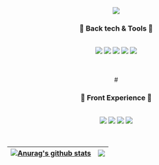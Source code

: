 
 <div align="center">

<img src="https://capsule-render.vercel.app/api?type=waving&color=auto&height=300&section=header&text=Sohyun&fontSize=90" />



<div align="center">

<h3> 📘 Back tech & Tools 📘 </h3><br>
<img src="https://img.shields.io/badge/Java-007396?style=for-the-badge&logo=java&logoColor=white">   <img src="https://img.shields.io/badge/Spring-6DB33F?style=for-the-badge&logo=Spring&logoColor=white"> <img src="https://img.shields.io/badge/oracle-F80000?style=for-the-badge&logo=oracle&logoColor=white"> 
<img src="https://img.shields.io/badge/github-181717?style=for-the-badge&logo=github&logoColor=white">
<img src="https://img.shields.io/badge/eclipse-blue?style=for-the-badge&logo=eclipse&logoColor=white"/><br><br> 

<br>#<br>

 ### 📗 Front Experience 📗 
 <br>
 <img src="https://img.shields.io/badge/html-E34F26?style=for-the-badge&logo=html5&logoColor=white">
<img src="https://img.shields.io/badge/css-1572B6?style=for-the-badge&logo=css3&logoColor=white"> <img src="https://img.shields.io/badge/javascript-F7DF1E?style=for-the-badge&logo=javascript&logoColor=black"> <img src="https://img.shields.io/badge/jquery-0769AD?style=for-the-badge&logo=jquery&logoColor=white"> <br>
<br><br> 
 
 
| <a href="https://github.com/QTAHCHEETAH/github-readme-stats"><img align="center" src="https://github-readme-stats.vercel.app/api?username=QTAHCHEETAH&show_icons=true&include_all_commits=true&theme=default&hide_border=true" alt="Anurag's github stats" /></a> | <a href="https://github.com/QTAHCHEETAH/github-readme-stats"><img align="center" src="https://github-readme-stats.vercel.app/api/top-langs/?username=QTAHCHEETAH&layout=compact&theme=default&hide_border=true" /></a> |
| ------------- | ------------- |
 
</div>

